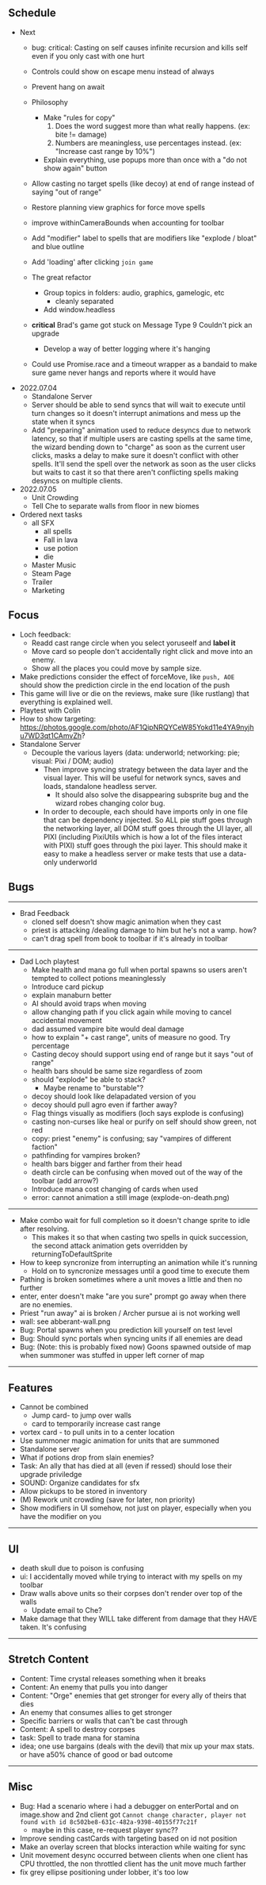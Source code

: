 ## Schedule
- Next
    - bug: critical: Casting on self causes infinite recursion and kills self even if you only cast with one hurt
    - Controls could show on escape menu instead of always
    - Prevent hang on await
    - Philosophy
        - Make "rules for copy"
            1. Does the word suggest more than what really happens. (ex: bite != damage)
            2. Numbers are meaningless, use percentages instead. (ex: "Increase cast range by 10%")
        - Explain everything, use popups more than once with a "do not show again" button
    - Allow casting no target spells (like decoy) at end of range instead of saying "out of range"
    - Restore planning view graphics for force move spells
    - improve withinCameraBounds when accounting for toolbar
    - Add "modifier" label to spells that are modifiers like "explode / bloat" and blue outline


    - Add 'loading' after clicking `join game`
    - The great refactor
        - Group topics in folders: audio, graphics, gamelogic, etc
            - cleanly separated
        - Add window.headless
    - **critical** Brad's game got stuck on Message Type 9 Couldn't pick an upgrade
        - Develop a way of better logging where it's hanging
    - Could use Promise.race and a timeout wrapper as a bandaid to make sure game never hangs and reports where it would have
- 2022.07.04
    - Standalone Server
    - Server should be able to send syncs that will wait to execute until turn changes so it doesn't interrupt animations and mess up the state when it syncs
    - Add "preparing" animation used to reduce desyncs due to network latency, so that if multiple users are casting spells at the same time, the wizard bending down to "charge" as soon as the current user clicks, masks a delay to make sure it doesn't conflict with other spells.  It'll send the spell over the network as soon as the user clicks but waits to cast it so that there aren't conflicting spells making desyncs on multiple clients.
- 2022.07.05
    - Unit Crowding
    - Tell Che to separate walls from floor in new biomes
- Ordered next tasks
    - all SFX
        - all spells
        - Fall in lava
        - use potion
        - die
    - Master Music
    - Steam Page
    - Trailer
    - Marketing
## Focus
- Loch feedback:
    - Readd cast range circle when you select yoruseelf and **label it**
    - Move card so people don't accidentally right click and move into an enemy.
    - Show all the places you could move by sample size.
- Make predictions consider the effect of forceMove, like `push, AOE` should show the prediction circle in the end location of the push
- This game will live or die on the reviews, make sure (like rustlang) that everything is explained well.
- Playtest with Colin
- How to show targeting: https://photos.google.com/photo/AF1QipNRQYCeW85Yokd11e4YA9nyjhu7WD3qt1CAmvZh?
- Standalone Server
    - Decouple the various layers (data: underworld; networking: pie; visual: Pixi / DOM; audio)
        - Then improve syncing strategy between the data layer and the visual layer.  This will be useful for network syncs, saves and loads, standalone headless server.
            - It should also solve the disappearing subsprite bug and the wizard robes changing color bug.
        - In order to decouple, each should have imports only in one file that can be dependency injected.  So ALL pie stuff goes through the networking layer, all DOM stuff goes through the UI layer, all PIXI (including PixiUtils which is how a lot of the files interact with PIXI) stuff goes through the pixi layer.  This should make it easy to make a headless server or make tests that use a data-only underworld

## Bugs
---
- Brad Feedback
    - cloned self doesn't show magic animation when they cast
    - priest is attacking /dealing damage to him but he's not a vamp. how?
    - can't drag spell from book to toolbar if it's already in toolbar
---
- Dad Loch playtest
    - Make health and mana go full when portal spawns so users aren't tempted to collect potions meaninglessly
    - Introduce card pickup
    - explain manaburn better
    - AI should avoid traps when moving
    - allow changing path if you click again while moving to cancel accidental movement
    - dad assumed vampire bite would deal damage
    - how to explain "+ cast range", units of measure no good.  Try percentage
    - Casting decoy should support using end of range but it says "out of range"
    - health bars should be same size regardless of zoom
    - should "explode" be able to stack?
        - Maybe rename to "burstable"?
    - decoy should look like delapadated version of you
    - decoy should pull agro even if farther away?
    - Flag things visually as modifiers (loch says explode is confusing)
    - casting non-curses like heal or purify on self should show green, not red
    - copy: priest "enemy" is confusing; say "vampires of different faction"
    - pathfinding for vampires broken?
    - health bars bigger and farther from their head
    - death circle can be confusing when moved out of the way of the toolbar (add arrow?)
    - Introduce mana cost changing of cards when used
    - error: cannot animation a still image (explode-on-death.png)
---
- Make combo wait for full completion so it doesn't change sprite to idle after resolving.
    - This makes it so that when casting two spells in quick succession, the second attack animation gets overridden by returningToDefaultSprite
- How to keep syncronize from interrupting an animation while it's running
    - Hold on to syncronize messages until a good time to execute them
- Pathing is broken sometimes where a unit moves a little and then no further
- enter, enter doesn't make "are you sure" prompt go away when there are no enemies.
- Priest "run away" ai is broken / Archer pursue ai is not working well
- wall: see abberant-wall.png
- Bug: Portal spawns when you prediction kill yourself on test level
- Bug: Should sync portals when syncing units if all enemies are dead
- Bug: (Note: this is probably fixed now) Goons spawned outside of map when summoner was stuffed in upper left corner of map
---
## Features
- Cannot be combined
    - Jump card- to jump over walls
    - card to temporarily increase cast range
- vortex card - to pull units in to a center location
- Use summoner magic animation for units that are summoned
- Standalone server
- What if potions drop from slain enemies?
- Task: An ally that has died at all (even if ressed) should lose their upgrade priviledge
- SOUND: Organize candidates for sfx
- Allow pickups to be stored in inventory
- (M) Rework unit crowding (save for later, non priority)
- Show modifiers in UI somehow, not just on player, especially when you have the modifier on you
---
## UI
- death skull due to poison is confusing
- ui: I accidentally moved while trying to interact with my spells on my toolbar
- Draw walls above units so their corpses don't render over top of the walls
    - Update email to Che?
- Make damage that they WILL take different from damage that they HAVE taken.  It's confusing
---
## Stretch Content
- Content: Time crystal releases something when it breaks
- Content: An enemy that pulls you into danger
- Content: "Orge" enemies that get stronger for every ally of theirs that dies
- An enemy that consumes allies to get stronger
- Specific barriers or walls that can't be cast through
- Content: A spell to destroy corpses
- task: Spell to trade mana for stamina
- idea; one use bargains (deals with the devil) that mix up your max stats.  or have a50% chance of good or bad outcome
---

## Misc
- Bug: Had a scenario where i had a debugger on enterPortal and on image.show
and 2nd client got `Cannot change character, player not found with id 8c502be8-631c-482a-9398-40155f77c21f`
    - maybe in this case, re-request player sync??
- Improve sending castCards with targeting based on id not position
- Make an overlay screen that blocks interaction while waiting for sync
- Unit movement desync occurred between clients when one client has CPU throttled, the non throttled client has the unit move much farther
- fix grey ellipse positioning under lobber, it's too low